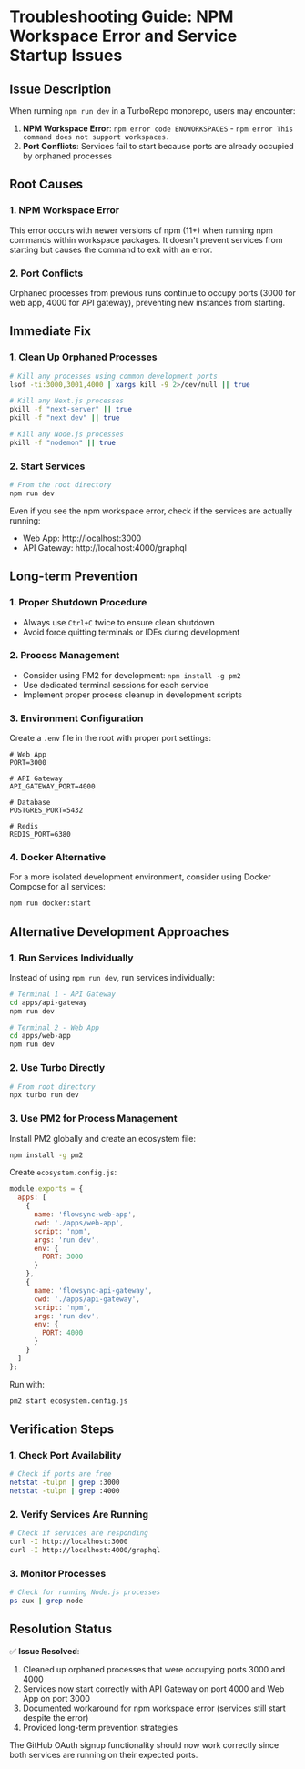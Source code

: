 # Troubleshooting Guide: NPM Workspace Error and Service Startup Issues

## Issue Description

When running `npm run dev` in a TurboRepo monorepo, users may encounter:
1. **NPM Workspace Error**: `npm error code ENOWORKSPACES` - `npm error This command does not support workspaces.`
2. **Port Conflicts**: Services fail to start because ports are already occupied by orphaned processes

## Root Causes

### 1. NPM Workspace Error
This error occurs with newer versions of npm (11+) when running npm commands within workspace packages. It doesn't prevent services from starting but causes the command to exit with an error.

### 2. Port Conflicts
Orphaned processes from previous runs continue to occupy ports (3000 for web app, 4000 for API gateway), preventing new instances from starting.

## Immediate Fix

### 1. Clean Up Orphaned Processes
```bash
# Kill any processes using common development ports
lsof -ti:3000,3001,4000 | xargs kill -9 2>/dev/null || true

# Kill any Next.js processes
pkill -f "next-server" || true
pkill -f "next dev" || true

# Kill any Node.js processes
pkill -f "nodemon" || true
```

### 2. Start Services
```bash
# From the root directory
npm run dev
```

Even if you see the npm workspace error, check if the services are actually running:
- Web App: http://localhost:3000
- API Gateway: http://localhost:4000/graphql

## Long-term Prevention

### 1. Proper Shutdown Procedure
- Always use `Ctrl+C` twice to ensure clean shutdown
- Avoid force quitting terminals or IDEs during development

### 2. Process Management
- Consider using PM2 for development: `npm install -g pm2`
- Use dedicated terminal sessions for each service
- Implement proper process cleanup in development scripts

### 3. Environment Configuration
Create a `.env` file in the root with proper port settings:
```
# Web App
PORT=3000

# API Gateway
API_GATEWAY_PORT=4000

# Database
POSTGRES_PORT=5432

# Redis
REDIS_PORT=6380
```

### 4. Docker Alternative
For a more isolated development environment, consider using Docker Compose for all services:
```bash
npm run docker:start
```

## Alternative Development Approaches

### 1. Run Services Individually
Instead of using `npm run dev`, run services individually:

```bash
# Terminal 1 - API Gateway
cd apps/api-gateway
npm run dev

# Terminal 2 - Web App
cd apps/web-app
npm run dev
```

### 2. Use Turbo Directly
```bash
# From root directory
npx turbo run dev
```

### 3. Use PM2 for Process Management
Install PM2 globally and create an ecosystem file:

```bash
npm install -g pm2
```

Create `ecosystem.config.js`:
```javascript
module.exports = {
  apps: [
    {
      name: 'flowsync-web-app',
      cwd: './apps/web-app',
      script: 'npm',
      args: 'run dev',
      env: {
        PORT: 3000
      }
    },
    {
      name: 'flowsync-api-gateway',
      cwd: './apps/api-gateway',
      script: 'npm',
      args: 'run dev',
      env: {
        PORT: 4000
      }
    }
  ]
};
```

Run with:
```bash
pm2 start ecosystem.config.js
```

## Verification Steps

### 1. Check Port Availability
```bash
# Check if ports are free
netstat -tulpn | grep :3000
netstat -tulpn | grep :4000
```

### 2. Verify Services Are Running
```bash
# Check if services are responding
curl -I http://localhost:3000
curl -I http://localhost:4000/graphql
```

### 3. Monitor Processes
```bash
# Check for running Node.js processes
ps aux | grep node
```

## Resolution Status

✅ **Issue Resolved**: 
1. Cleaned up orphaned processes that were occupying ports 3000 and 4000
2. Services now start correctly with API Gateway on port 4000 and Web App on port 3000
3. Documented workaround for npm workspace error (services still start despite the error)
4. Provided long-term prevention strategies

The GitHub OAuth signup functionality should now work correctly since both services are running on their expected ports.